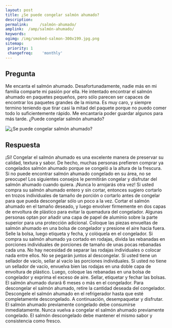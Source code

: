```yaml
---
layout: post
title: ¿Se puede congelar salmón ahumado?  
description: 
permalink:     /salmón-ahumado/
amplink:  /amp/salmón-ahumado/
keywords: 
ogimg: /img/smoked-salmon-300x199.jpg.png
sitemap:
 priority: 1
 changefreq:    'monthly'
---
```




## Pregunta

Me encanta el salmón ahumado. Desafortunadamente, nadie más en mi familia comparte mi pasión por ella. He intentado encontrar el salmón ahumado en paquetes pequeños, pero sólo parecen ser capaces de encontrar los paquetes grandes de la misma. Es muy caro, y siempre termino teniendo que tirar casi la mitad del paquete porque no puedo comer todo lo suficientemente rápido. Me encantaría poder guardar algunos para más tarde. ¿Puede congelar salmón ahumado?


![¿Se puede congelar salmón ahumado?](https://sepuedecongelar.com/img/smoked-salmon-300x199.jpg "¿Se puede congelar salmón ahumado?" )


## Respuesta

¡Sí! Congelar el salmón ahumado es una excelente manera de preservar su calidad, textura y sabor. De hecho, muchas personas prefieren comprar ya congelados salmón ahumado porque se congeló a la altura de la frescura. Si no puede encontrar salmón ahumado congelado en su área, no se preocupe! Los siguientes consejos le permitirán congelar y disfrutar del salmón ahumado cuando quiera. ¡Nunca lo arrojarás otra vez!
Si usted compra su salmón ahumado entero y sin cortar, entonces sugiero cortarlo en trozos individuales de tamaño de porción o cortarlo antes de congelar para que pueda descongelar sólo un poco a la vez. Cortar el salmón ahumado en el tamaño deseado, y luego envolver firmemente en dos capas de envoltura de plástico para evitar la quemadura del congelador. Algunas personas optan por añadir una capa de papel de aluminio sobre la parte superior para una protección adicional. Coloque las piezas envueltas de salmón ahumado en una bolsa de congelador y presione el aire hacia fuera. Selle la bolsa, luego etiqueta y fecha, y colóquela en el congelador.
Si compra su salmón ahumado ya cortado en rodajas, divida las rebanadas en porciones individuales de porciones de tamaño de unas pocas rebanadas cada una. No hay necesidad de separar las rodajas individuales o colocar nada entre ellos. No se pegarán juntos al descongelar. Si usted tiene un sellador de vacío, sellar al vacío las porciones individuales. Si usted no tiene un sellador de vacío, envuelva bien las rodajas en una doble capa de envoltura de plástico. Luego, coloque las rebanadas en una bolsa de congelador y exprima el exceso de aire. Sellar, etiquetar y fechar las bolsas. El salmón ahumado durará 6 meses o más en el congelador.
Para descongelar el salmón ahumado, retire la cantidad deseada del congelador. Descongele el salmón ahumado en el refrigerador hasta que esté completamente descongelado. A continuación, desempaquetar y disfrutar. El salmón ahumado previamente congelado debe consumirse inmediatamente. Nunca vuelva a congelar el salmón ahumado previamente congelado. El salmón descongelado debe mantener el mismo sabor y consistencia como fresco.